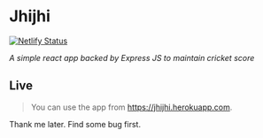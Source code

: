 # Jhijhi

[![Netlify Status](https://api.netlify.com/api/v1/badges/fa41d613-d50c-4f4b-97ac-f5749d6a3210/deploy-status)](https://app.netlify.com/sites/jhijhi/deploys)

*A simple react app backed by Express JS to maintain cricket score*

## Live

> You can use the app from https://jhijhi.herokuapp.com.

Thank me later. Find some bug first.
